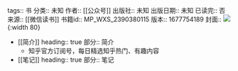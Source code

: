 tags:: 书
分类:: 未知
作者:: [[公众号]]
出版社:: 未知
出版日期:: 未知
已读完:: 否
来源:: [[微信读书]]
书籍id:: MP_WXS_2390380115
版本:: 1677754189
封面:: ![](http://wx.qlogo.cn/mmhead/Q3auHgzwzM5GuSMxbCEJwCxruzVGIBmcmQRS7ESK26FCEgficuQH5Vg/0){:width 80}

- [[简介]]
  heading:: true
  部分:: 简介
	- 知乎官方订阅号，每日精选知乎热门、有趣内容
- [[笔记]]
  heading:: true
  部分:: 笔记